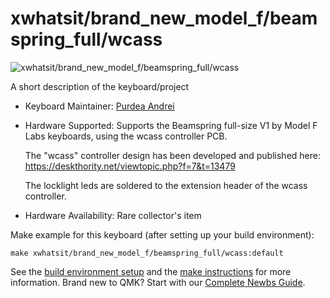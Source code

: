 # xwhatsit/brand_new_model_f/beamspring_full/wcass

![xwhatsit/brand_new_model_f/beamspring_full/wcass](https://www.modelfkeyboards.com/wp-content/uploads/2022/12/2022-12-10_00-51-55-scaled.jpg)

A short description of the keyboard/project

* Keyboard Maintainer: [Purdea Andrei](https://github.com/purdeaandrei)
* Hardware Supported: Supports the Beamspring full-size V1 by Model F Labs keyboards, using the wcass controller PCB.

  The "wcass" controller design has been developed and published here: https://deskthority.net/viewtopic.php?f=7&t=13479

  The locklight leds are soldered to the extension header of the wcass controller.

* Hardware Availability: Rare collector's item

Make example for this keyboard (after setting up your build environment):

    make xwhatsit/brand_new_model_f/beamspring_full/wcass:default

See the [build environment setup](https://docs.qmk.fm/#/getting_started_build_tools) and the [make instructions](https://docs.qmk.fm/#/getting_started_make_guide) for more information. Brand new to QMK? Start with our [Complete Newbs Guide](https://docs.qmk.fm/#/newbs).
